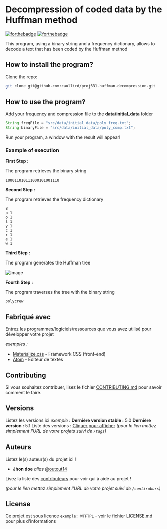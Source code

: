 # Decompression of coded data by the Huffman method

[![forthebadge](http://forthebadge.com/images/badges/built-with-love.svg)](http://forthebadge.com)  [![forthebadge](http://forthebadge.com/images/badges/powered-by-electricity.svg)](http://forthebadge.com)

This program, using a binary string and a frequency dictionary, allows to decode a text that has been coded by the Huffman method

## How to install the program?

Clone the repo:

```sh
git clone git@github.com:caullird/proj631-huffman-decompression.git
```

## How to use the program?

Add your frequency and compression file to the **data/initial_data** folder

```java
String freqFile = "src/data/initial_data/poly_freq.txt";
String binaryFile = "src/data/initial_data/poly_comp.txt";
```

Run your program, a window with the result will appear! 

### Example of execution

**First Step :** 

The program retrieves the binary string

```bin
100011010111000101001110
```

**Second Step :**

The program retrieves the frequency dictionary

```bin
8
p 1
o 1
l 1
y 1
c 1
r 1
e 1
w 1
```

**Third Step :**

The program generates the Huffman tree

![image](https://user-images.githubusercontent.com/54810120/121153320-3fe26680-c846-11eb-9bc3-6ef37c1a6cf9.png)


**Fourth Step :**

The program traverses the tree with the binary string

```java
polycrew
```

## Fabriqué avec

Entrez les programmes/logiciels/ressources que vous avez utilisé pour développer votre projet

_exemples :_
* [Materialize.css](http://materializecss.com) - Framework CSS (front-end)
* [Atom](https://atom.io/) - Editeur de textes

## Contributing

Si vous souhaitez contribuer, lisez le fichier [CONTRIBUTING.md](https://example.org) pour savoir comment le faire.

## Versions
Listez les versions ici 
_exemple :_
**Dernière version stable :** 5.0
**Dernière version :** 5.1
Liste des versions : [Cliquer pour afficher](https://github.com/your/project-name/tags)
_(pour le lien mettez simplement l'URL de votre projets suivi de ``/tags``)_

## Auteurs
Listez le(s) auteur(s) du projet ici !
* **Jhon doe** _alias_ [@outout14](https://github.com/outout14)

Lisez la liste des [contributeurs](https://github.com/your/project/contributors) pour voir qui à aidé au projet !

_(pour le lien mettez simplement l'URL de votre projet suivi de ``/contirubors``)_

## License

Ce projet est sous licence ``exemple: WTFTPL`` - voir le fichier [LICENSE.md](LICENSE.md) pour plus d'informations


